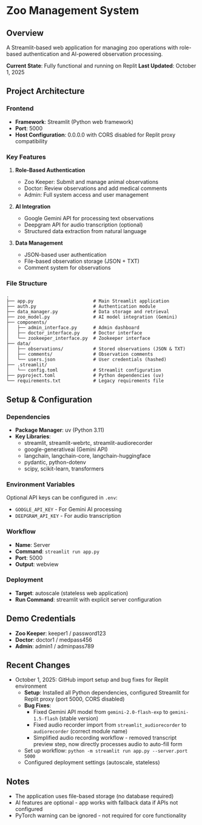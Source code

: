 # Zoo Management System

## Overview
A Streamlit-based web application for managing zoo operations with role-based authentication and AI-powered observation processing.

**Current State**: Fully functional and running on Replit
**Last Updated**: October 1, 2025

## Project Architecture

### Frontend
- **Framework**: Streamlit (Python web framework)
- **Port**: 5000
- **Host Configuration**: 0.0.0.0 with CORS disabled for Replit proxy compatibility

### Key Features
1. **Role-Based Authentication**
   - Zoo Keeper: Submit and manage animal observations
   - Doctor: Review observations and add medical comments
   - Admin: Full system access and user management

2. **AI Integration**
   - Google Gemini API for processing text observations
   - Deepgram API for audio transcription (optional)
   - Structured data extraction from natural language

3. **Data Management**
   - JSON-based user authentication
   - File-based observation storage (JSON + TXT)
   - Comment system for observations

### File Structure
```
.
├── app.py                      # Main Streamlit application
├── auth.py                     # Authentication module
├── data_manager.py             # Data storage and retrieval
├── zoo_model.py                # AI model integration (Gemini)
├── components/
│   ├── admin_interface.py      # Admin dashboard
│   ├── doctor_interface.py     # Doctor interface
│   └── zookeeper_interface.py  # Zookeeper interface
├── data/
│   ├── observations/           # Stored observations (JSON & TXT)
│   ├── comments/               # Observation comments
│   └── users.json              # User credentials (hashed)
├── .streamlit/
│   └── config.toml             # Streamlit configuration
├── pyproject.toml              # Python dependencies (uv)
└── requirements.txt            # Legacy requirements file

```

## Setup & Configuration

### Dependencies
- **Package Manager**: uv (Python 3.11)
- **Key Libraries**:
  - streamlit, streamlit-webrtc, streamlit-audiorecorder
  - google-generativeai (Gemini API)
  - langchain, langchain-core, langchain-huggingface
  - pydantic, python-dotenv
  - scipy, scikit-learn, transformers

### Environment Variables
Optional API keys can be configured in `.env`:
- `GOOGLE_API_KEY` - For Gemini AI processing
- `DEEPGRAM_API_KEY` - For audio transcription

### Workflow
- **Name**: Server
- **Command**: `streamlit run app.py`
- **Port**: 5000
- **Output**: webview

### Deployment
- **Target**: autoscale (stateless web application)
- **Run Command**: streamlit with explicit server configuration

## Demo Credentials
- **Zoo Keeper**: keeper1 / password123
- **Doctor**: doctor1 / medpass456
- **Admin**: admin1 / adminpass789

## Recent Changes
- October 1, 2025: GitHub import setup and bug fixes for Replit environment
  - **Setup**: Installed all Python dependencies, configured Streamlit for Replit proxy (port 5000, CORS disabled)
  - **Bug Fixes**:
    - Fixed Gemini API model from `gemini-2.0-flash-exp` to `gemini-1.5-flash` (stable version)
    - Fixed audio recorder import from `streamlit_audiorecorder` to `audiorecorder` (correct module name)
    - Simplified audio recording workflow - removed transcript preview step, now directly processes audio to auto-fill form
  - Set up workflow: `python -m streamlit run app.py --server.port 5000`
  - Configured deployment settings (autoscale, stateless)

## Notes
- The application uses file-based storage (no database required)
- AI features are optional - app works with fallback data if APIs not configured
- PyTorch warning can be ignored - not required for core functionality
